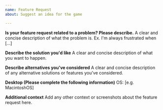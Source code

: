 ```yaml
---
name: Feature Request
about: Suggest an idea for the game

---
```


**Is your feature request related to a problem? Please describe.**
A clear and concise description of what the problem is. Ex. I'm always frustrated when [...]

**Describe the solution you'd like**
A clear and concise description of what you want to happen.

**Describe alternatives you've considered**
A clear and concise description of any alternative solutions or features you've considered.

**Desktop (Please complete the following information)**
OS: [e.g. MacintoshOS]

**Additional context**
Add any other context or screenshots about the feature request here.
